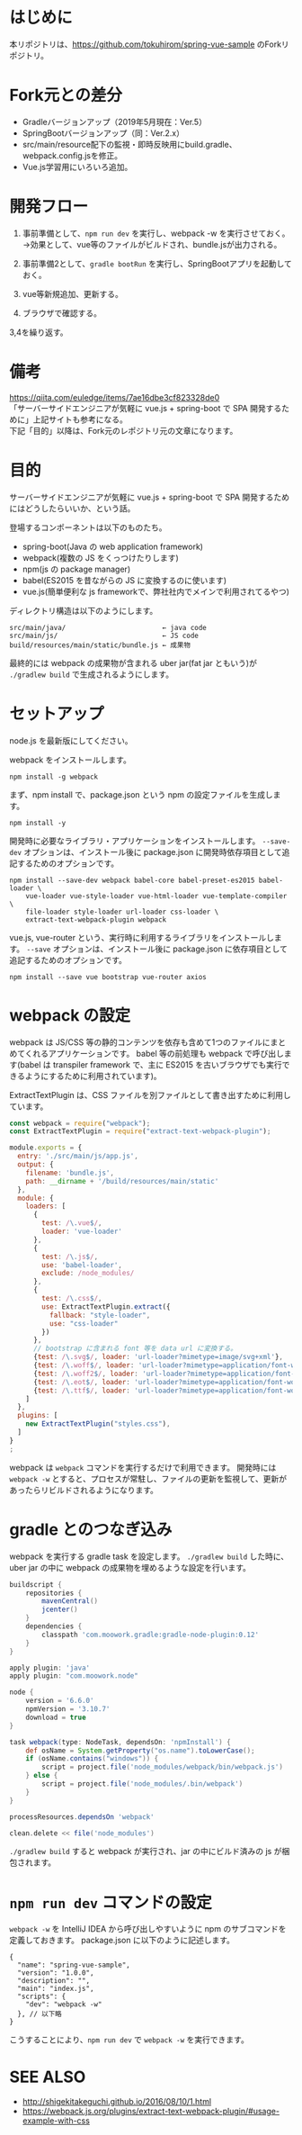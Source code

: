 # はじめに
本リポジトリは、https://github.com/tokuhirom/spring-vue-sample のForkリポジトリ。  


# Fork元との差分
* Gradleバージョンアップ（2019年5月現在：Ver.5）
* SpringBootバージョンアップ（同：Ver.2.x）
* src/main/resource配下の監視・即時反映用にbuild.gradle、webpack.config.jsを修正。
* Vue.js学習用にいろいろ追加。  

# 開発フロー

1. 事前準備として、` npm run dev ` を実行し、webpack -w を実行させておく。  
→効果として、vue等のファイルがビルドされ、bundle.jsが出力される。

1. 事前準備2として、` gradle bootRun ` を実行し、SpringBootアプリを起動しておく。

1. vue等新規追加、更新する。

1. ブラウザで確認する。


3,4を繰り返す。


# 備考

https://qiita.com/euledge/items/7ae16dbe3cf823328de0  
「サーバーサイドエンジニアが気軽に vue.js + spring-boot で SPA 開発するために」上記サイトも参考になる。  
下記「目的」以降は、Fork元のレポジトリ元の文章になります。

# 目的

サーバーサイドエンジニアが気軽に vue.js + spring-boot で SPA 開発するためにはどうしたらいいか、という話。

登場するコンポーネントは以下のものたち。

 * spring-boot(Java の web application framework)
 * webpack(複数の JS をくっつけたりします)
 * npm(js の package manager)
 * babel(ES2015 を昔ながらの JS に変換するのに使います)
 * vue.js(簡単便利な js frameworkで、弊社社内でメインで利用されてるやつ)

ディレクトリ構造は以下のようにします。

    src/main/java/                        ← java code
    src/main/js/                          ← JS code
    build/resources/main/static/bundle.js ← 成果物

最終的には  webpack の成果物が含まれる uber jar(fat jar ともいう)が `./gradlew build` で生成されるようにします。

# セットアップ

node.js を最新版にしてください。

webpack をインストールします。

    npm install -g webpack

まず、npm install で、package.json という npm の設定ファイルを生成します。

    npm install -y

開発時に必要なライブラリ・アプリケーションをインストールします。
`--save-dev` オプションは、インストール後に package.json に開発時依存項目として追記するためのオプションです。

    npm install --save-dev webpack babel-core babel-preset-es2015 babel-loader \
        vue-loader vue-style-loader vue-html-loader vue-template-compiler \
        file-loader style-loader url-loader css-loader \
        extract-text-webpack-plugin webpack

vue.js, vue-router という、実行時に利用するライブラリをインストールします。
`--save` オプションは、インストール後に package.json に依存項目として追記するためのオプションです。

    npm install --save vue bootstrap vue-router axios

# webpack の設定

webpack は JS/CSS 等の静的コンテンツを依存も含めて1つのファイルにまとめてくれるアプリケーションです。
babel 等の前処理も webpack で呼び出します(babel は transpiler framework で、主に ES2015 を古いブラウザでも実行できるようにするために利用されています)。

ExtractTextPlugin は、CSS ファイルを別ファイルとして書き出すために利用しています。

```javascript
const webpack = require("webpack");
const ExtractTextPlugin = require("extract-text-webpack-plugin");

module.exports = {
  entry: './src/main/js/app.js',
  output: {
    filename: 'bundle.js',
    path: __dirname + '/build/resources/main/static'
  },
  module: {
    loaders: [
      {
        test: /\.vue$/,
        loader: 'vue-loader'
      },
      {
        test: /\.js$/,
        use: 'babel-loader',
        exclude: /node_modules/
      },
      {
        test: /\.css$/,
        use: ExtractTextPlugin.extract({
          fallback: "style-loader",
          use: "css-loader"
        })
      },
      // bootstrap に含まれる font 等を data url に変換する。
      {test: /\.svg$/, loader: 'url-loader?mimetype=image/svg+xml'},
      {test: /\.woff$/, loader: 'url-loader?mimetype=application/font-woff'},
      {test: /\.woff2$/, loader: 'url-loader?mimetype=application/font-woff'},
      {test: /\.eot$/, loader: 'url-loader?mimetype=application/font-woff'},
      {test: /\.ttf$/, loader: 'url-loader?mimetype=application/font-woff'}
    ]
  },
  plugins: [
    new ExtractTextPlugin("styles.css"),
  ]
}
;
```

webpack は `webpack` コマンドを実行するだけで利用できます。
開発時には `webpack -w` とすると、プロセスが常駐し、ファイルの更新を監視して、更新があったらリビルドされるようになります。

# gradle とのつなぎ込み

webpack を実行する gradle task を設定します。
`./gradlew build` した時に、uber jar の中に webpack の成果物を埋めるような設定を行います。

```groovy
buildscript {
    repositories {
        mavenCentral()
        jcenter()
    }
    dependencies {
        classpath 'com.moowork.gradle:gradle-node-plugin:0.12'
    }
}

apply plugin: 'java'
apply plugin: "com.moowork.node"

node {
    version = '6.6.0'
    npmVersion = '3.10.7'
    download = true
}

task webpack(type: NodeTask, dependsOn: 'npmInstall') {
    def osName = System.getProperty("os.name").toLowerCase();
    if (osName.contains("windows")) {
        script = project.file('node_modules/webpack/bin/webpack.js')
    } else {
        script = project.file('node_modules/.bin/webpack')
    }
}

processResources.dependsOn 'webpack'

clean.delete << file('node_modules')

```

`./gradlew build` すると webpack が実行され、jar の中にビルド済みの js が梱包されます。

# `npm run dev` コマンドの設定

`webpack -w` を IntelliJ IDEA から呼び出しやすいように npm のサブコマンドを定義しておきます。
package.json に以下のように記述します。

```
{
  "name": "spring-vue-sample",
  "version": "1.0.0",
  "description": "",
  "main": "index.js",
  "scripts": {
    "dev": "webpack -w"
  }, // 以下略
}
```

こうすることにより、`npm run dev` で `webpack -w` を実行できます。

# SEE ALSO

 * http://shigekitakeguchi.github.io/2016/08/10/1.html
 * https://webpack.js.org/plugins/extract-text-webpack-plugin/#usage-example-with-css
